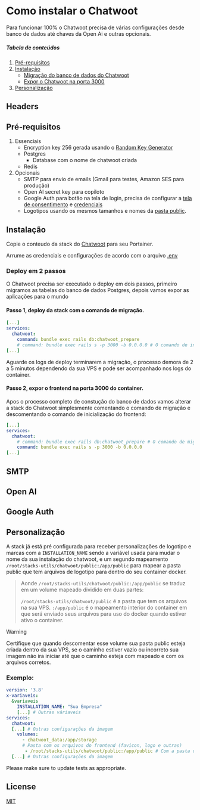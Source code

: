 # Como instalar o Chatwoot

Para funcionar 100% o Chatwoot precisa de várias configurações desde banco de dados até chaves da Open Ai e outras opcionais.


##### Tabela de conteúdos
1. [Pré-requisitos](#pré-requisitos)  
2. [Instalação](#instalação) 
   - [Migração do banco de dados do Chatwoot](#passo-1-deploy-da-stack-com-o-comando-de-migração.)
   - [Expor o Chatwoot na porta 3000](#passo-2-expor-o-frontend-na-porta-3000-do-container.)
3. [Personalização](#personalização)
<a name="headers"/>

## Headers


## Pré-requisitos
1. Essenciais
   - Encryption key 256 gerada usando o [Random Key Generator](https://acte.ltd/utils/randomkeygen)
   - Postgres
      - Database com o nome de chatwoot criada
   - Redis
2. Opcionais
   - SMTP para envio de emails (Gmail para testes, Amazon SES para produção)
   - Open AI secret key para copiloto
   - Google Auth para botão na tela de login, precisa de configurar a [tela de consentimento](https://console.cloud.google.com/apis/credentials/consent) e [credenciais](https://console.cloud.google.com/apis/credentials)
   - Logotipos usando os mesmos tamanhos e nomes da [pasta public](https://github.com/bruno-growthsales/stack-utils/tree/main/chatwoot/public).

## Instalação

Copie o conteudo da stack do [Chatwoot](https://github.com/bruno-growthsales/stack-utils/blob/main/chatwoot/chatwoot.yml) para seu Portainer.

Arrume as credenciais e configurações de acordo com o arquivo [.env](https://github.com/bruno-growthsales/stack-utils/blob/main/chatwoot/chatwoot.yml)

### Deploy em 2 passos

O Chatwoot precisa ser executado o deploy em dois passos, primeiro migramos as tabelas do banco de dados Postgres, depois vamos expor as aplicações para o mundo

#### Passo 1, deploy da stack com o comando de migração.

```yaml
[...]
services:
  chatwoot:
    command: bundle exec rails db:chatwoot_prepare 
    # command: bundle exec rails s -p 3000 -b 0.0.0.0 # O comando de inicialização agora está comentado
[...]

```

Aguarde os logs de deploy terminarem a migração, o processo demora de 2 a 5 minutos dependendo da sua VPS e pode ser acompanhado nos logs do container.

#### Passo 2, expor o frontend na porta 3000 do container.

Apos o processo completo de constução do banco de dados vamos alterar a stack do Chatwoot simplesmente comentando o comando de migração e descomentando o comando de inicialização do frontend:

```yaml
[...]
services:
  chatwoot:
    # command: bundle exec rails db:chatwoot_prepare # O comando de migração agora está comentado
    command: bundle exec rails s -p 3000 -b 0.0.0.0
[...]

```

## SMTP

## Open AI

## Google Auth

## Personalização

A stack já está pré configurada para receber personalizações de logotipo e marcas com a `INSTALLATION_NAME` sendo a variável usada para mudar o nome da sua instalação do chatwoot, e um segundo mapeamento `/root/stacks-utils/chatwoot/public:/app/public` para mapear a pasta public que tem arquivos de logotipo para dentro do seu container docker.

> Aonde `/root/stacks-utils/chatwoot/public:/app/public` se traduz em um volume mapeado dividido em duas partes:
> 
> `/root/stacks-utils/chatwoot/public` é a pasta que tem os arquivos na sua VPS.
> `:/app/public` é o mapeamento interior do container em que será enviado seus arquivos para uso do docker quando estiver ativo o container.

> [!WARNING]
> Certifique que quando descomentar esse volume sua pasta public esteja criada dentro da sua VPS, se o caminho estiver vazio ou incorreto sua imagem não ira iniciar até que o caminho esteja com mapeado e com os arquivos corretos.

### Exemplo:

```yaml
version: '3.8'
x-variaveis:
  &variaveis
    INSTALLATION_NAME: "Sua Empresa"
    [...] # Outras váriaveis
services:
  chatwoot:
  [...] # Outras configurações da imagem
    volumes:
      - chatwoot_data:/app/storage
      # Pasta com os arquivos do frontend (favicon, logo e outras)
       - /root/stacks-utils/chatwoot/public:/app/public # Com a pasta descomentada você pode apontar para dentro do seu servidor o caminho da pasta public com sua logotipo
  [...] # Outras configurações da imagem
```

Please make sure to update tests as appropriate.

## License

[MIT](https://choosealicense.com/licenses/mit/)

